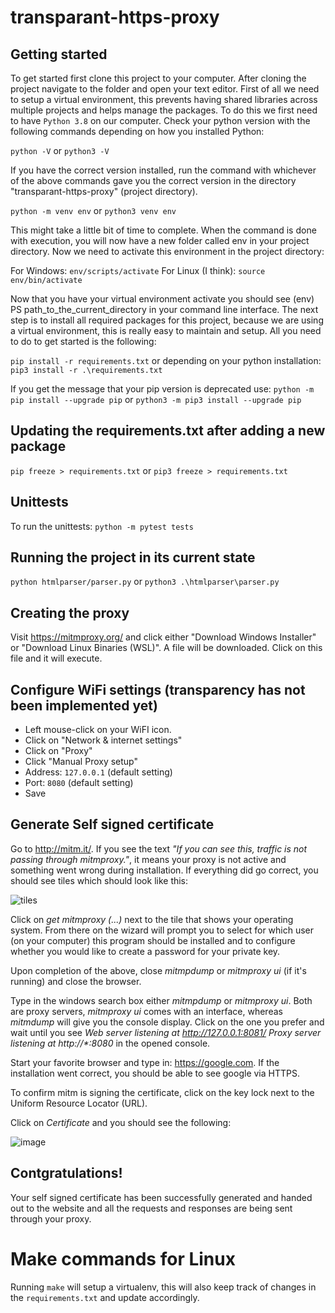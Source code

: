 # transparant-https-proxy

## Getting started
To get started first clone this project to your computer.
After cloning the project navigate to the folder and open your text editor.
First of all we need to setup a virtual environment, this prevents having shared libraries across multiple projects
and helps manage the packages. To do this we first need to have `Python 3.8` on our computer.
Check your python version with the following commands depending on how you installed Python:

`python -V`
or
`python3 -V`

If you have the correct version installed, run the command with whichever of the above commands gave you the correct version in the directory "transparant-https-proxy" (project directory).

`python -m venv env`
or
`python3 venv env`

This might take a little bit of time to complete. When the command is done with execution, you will now have a new folder called env in your project directory. Now we need to activate this environment in the project directory:

For Windows:
`env/scripts/activate`
For Linux (I think):
`source env/bin/activate`

Now that you have your virtual environment activate you should see (env) PS path_to_the_current_directory in your command line interface. The next step is to install all required packages for this project, because we are using a virtual environment, this is really easy to maintain and setup. All you need to do to get started is the following:

`pip install -r requirements.txt`
or depending on your python installation:
`pip3 install -r .\requirements.txt`

If you get the message that your pip version is deprecated use:
`python -m pip install --upgrade pip`
or
`python3 -m pip3 install --upgrade pip`

## Updating the requirements.txt after adding a new package
`pip freeze > requirements.txt`
or
`pip3 freeze > requirements.txt`

## Unittests
To run the unittests:
`python -m pytest tests`

## Running the project in its current state
`python htmlparser/parser.py`
or
`python3 .\htmlparser\parser.py`

## Creating the proxy
Visit https://mitmproxy.org/ and click either "Download Windows Installer" or "Download Linux Binaries (WSL)".
A file will be downloaded. Click on this file and it will execute.

## Configure WiFi settings (transparency has not been implemented yet)
- Left mouse-click on your WiFI icon.
- Click on "Network & internet settings"
- Click on "Proxy"
- Click "Manual Proxy setup"
- Address: `127.0.0.1` (default setting)
- Port: `8080` (default setting)
- Save

## Generate Self signed certificate
Go to http://mitm.it/. If you see the text _"If you can see this, traffic is not passing through mitmproxy."_, it means your proxy is not active and something went wrong during installation.
If everything did go correct, you should see tiles which should look like this:

![tiles](https://user-images.githubusercontent.com/38207747/117337332-89354400-ae9d-11eb-9341-81573eedb531.PNG)

Click on _get mitmproxy (...)_ next to the tile that shows your operating system.
From there on the wizard will prompt you to select for which user (on your computer) this program should be installed and to configure whether you would like to create a password for your private key.

Upon completion of the above, close _mitmpdump_ or _mitmproxy ui_ (if it's running) and close the browser.

Type in the windows search box either _mitmpdump_ or _mitmproxy ui_. Both are proxy servers, _mitmproxy ui_ comes with an interface, whereas _mitmdump_ will give you the console display.
Click on the one you prefer and wait until you see _Web server listening at http://127.0.0.1:8081/
Proxy server listening at http://*:8080_ in the opened console.

Start your favorite browser and type in: https://google.com.
If the installation went correct, you should be able to see google via HTTPS.

To confirm mitm is signing the certificate, click on the key lock next to the Uniform Resource Locator (URL).

Click on _Certificate_ and you should see the following:

![image](https://user-images.githubusercontent.com/38207747/117338929-6dcb3880-ae9f-11eb-8c77-367b76fa823c.png)

## Contgratulations!
Your self signed certificate has been successfully generated and handed out to the website and all the requests and responses are being sent through your proxy.

# Make commands for Linux
Running `make` will setup a virtualenv, this will also keep track of changes in the `requirements.txt` and update accordingly.

